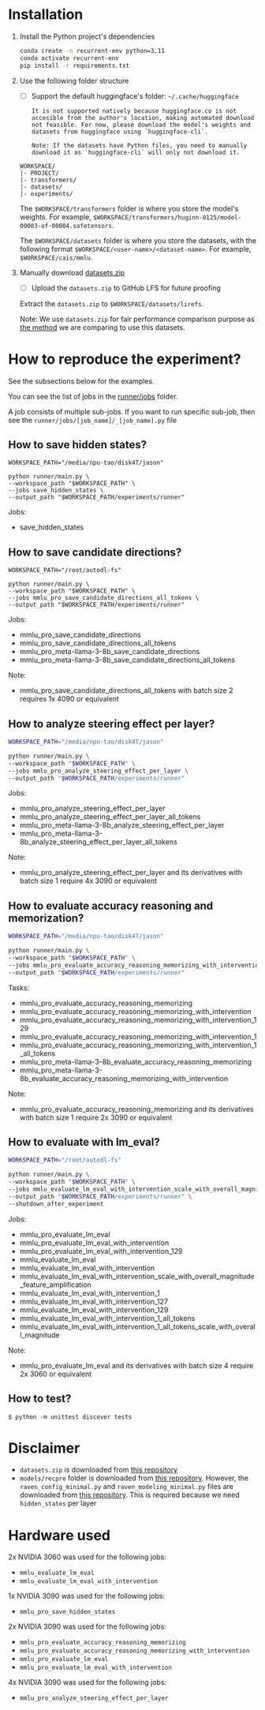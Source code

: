 # Installation

1. Install the Python project's dependencies

   ```bash
   conda create -n recurrent-env python=3.11
   conda activate recurrent-env
   pip install -r requirements.txt
   ```

2. Use the following folder structure

   - [ ] Support the default huggingface's folder: `~/.cache/huggingface`

         It is not supported natively because huggingface.co is not accesible from the author's location, making automated download not feasible. For now, please download the model's weights and datasets from huggingface using `huggingface-cli`.

         Note: If the datasets have Python files, you need to manually download it as `huggingface-cli` will only not download it.

   ```
   WORKSPACE/
   |- PROJECT/
   |- transformers/
   |- datasets/
   |- experiments/
   ```

   The `$WORKSPACE/transformers` folder is where you store the model's weights. For example, `$WORKSPACE/transformers/huginn-0125/model-00003-of-00004.safetensors`.

   The `$WORKSPACE/datasets` folder is where you store the datasets, with the following format `$WORKSPACE/<user-name>/<dataset-name>`. For example, `$WORKSPACE/cais/mmlu`.

3. Manually download [datasets.zip](https://github.com/yihuaihong/Linear_Reasoning_Features/blob/73de7e0802874ad2dc55c1f6aa7d714899fe80f6/dataset.zip)

   - [ ] Upload the `datasets.zip` to GitHub LFS for future proofing

   Extract the `datasets.zip` to `$WORKSPACE/datasets/lirefs`.

   Note: We use `datasets.zip` for fair performance comparison purpose as [the method](https://arxiv.org/abs/2503.23084) we are comparing to use this datasets.

# How to reproduce the experiment?

See the subsections below for the examples.

You can see the list of jobs in the [runner/jobs](runner/jobs) folder.

A job consists of multiple sub-jobs. If you want to run specific
sub-job, then see the `runner/jobs/[job_name]/_[job_name].py` file

## How to save hidden states?

```shell
WORKSPACE_PATH="/media/npu-tao/disk4T/jason"

python runner/main.py \
--workspace_path "$WORKSPACE_PATH" \
--jobs save_hidden_states \
--output_path "$WORKSPACE_PATH/experiments/runner"
```

Jobs:
- save_hidden_states

## How to save candidate directions?

```shell
WORKSPACE_PATH="/root/autodl-fs"

python runner/main.py \
--workspace_path "$WORKSPACE_PATH" \
--jobs mmlu_pro_save_candidate_directions_all_tokens \
--output_path "$WORKSPACE_PATH/experiments/runner"
```

Jobs:
- mmlu_pro_save_candidate_directions
- mmlu_pro_save_candidate_directions_all_tokens
- mmlu_pro_meta-llama-3-8b_save_candidate_directions
- mmlu_pro_meta-llama-3-8b_save_candidate_directions_all_tokens

Note:
- mmlu_pro_save_candidate_directions_all_tokens with batch size 2 requires 1x 4090 or equivalent

## How to analyze steering effect per layer?

```bash
WORKSPACE_PATH="/media/npu-tao/disk4T/jason"

python runner/main.py \
--workspace_path "$WORKSPACE_PATH" \
--jobs mmlu_pro_analyze_steering_effect_per_layer \
--output_path "$WORKSPACE_PATH/experiments/runner"
```

Jobs:
- mmlu_pro_analyze_steering_effect_per_layer
- mmlu_pro_analyze_steering_effect_per_layer_all_tokens
- mmlu_pro_meta-llama-3-8b_analyze_steering_effect_per_layer
- mmlu_pro_meta-llama-3-8b_analyze_steering_effect_per_layer_all_tokens

Note:
- mmlu_pro_analyze_steering_effect_per_layer and its derivatives with batch size 1 require 4x 3090 or equivalent

## How to evaluate accuracy reasoning and memorization?

```bash
WORKSPACE_PATH="/media/npu-tao/disk4T/jason"

python runner/main.py \
--workspace_path "$WORKSPACE_PATH" \
--jobs mmlu_pro_evaluate_accuracy_reasoning_memorizing_with_intervention_1 \
--output_path "$WORKSPACE_PATH/experiments/runner"
```

Tasks:
- mmlu_pro_evaluate_accuracy_reasoning_memorizing
- mmlu_pro_evaluate_accuracy_reasoning_memorizing_with_intervention
- mmlu_pro_evaluate_accuracy_reasoning_memorizing_with_intervention_129
- mmlu_pro_evaluate_accuracy_reasoning_memorizing_with_intervention_1
- mmlu_pro_evaluate_accuracy_reasoning_memorizing_with_intervention_1_all_tokens
- mmlu_pro_meta-llama-3-8b_evaluate_accuracy_reasoning_memorizing
- mmlu_pro_meta-llama-3-8b_evaluate_accuracy_reasoning_memorizing_with_intervention

Note:
- mmlu_pro_evaluate_accuracy_reasoning_memorizing and its derivatives with batch size 1 require 2x 3090 or equivalent

## How to evaluate with lm_eval?

```bash
WORKSPACE_PATH="/root/autodl-fs"

python runner/main.py \
--workspace_path "$WORKSPACE_PATH" \
--jobs mmlu_evaluate_lm_eval_with_intervention_scale_with_overall_magnitude_feature_amplification \
--output_path "$WORKSPACE_PATH/experiments/runner" \
--shutdown_after_experiment
```

Jobs:
- mmlu_pro_evaluate_lm_eval
- mmlu_pro_evaluate_lm_eval_with_intervention
- mmlu_pro_evaluate_lm_eval_with_intervention_129
- mmlu_evaluate_lm_eval
- mmlu_evaluate_lm_eval_with_intervention
- mmlu_evaluate_lm_eval_with_intervention_scale_with_overall_magnitude_feature_amplification
- mmlu_evaluate_lm_eval_with_intervention_1
- mmlu_evaluate_lm_eval_with_intervention_127
- mmlu_evaluate_lm_eval_with_intervention_129
- mmlu_evaluate_lm_eval_with_intervention_1_all_tokens
- mmlu_evaluate_lm_eval_with_intervention_1_all_tokens_scale_with_overall_magnitude

Note:
- mmlu_pro_evaluate_lm_eval and its derivatives with batch size 4 require 2x 3060 or equivalent

## How to test?

```shell
$ python -m unittest discover tests
```

# Disclaimer

- `datasets.zip` is downloaded from [this repository](https://github.com/yihuaihong/Linear_Reasoning_Features/blob/73de7e0802874ad2dc55c1f6aa7d714899fe80f6/dataset.zip)
- `models/recpre` folder is downloaded from [this repository](https://github.com/seal-rg/recurrent-pretraining/tree/9c81784e74b650b06e12d98d23dd7af9aee3571b/recpre). However, the `raven_config_minimal.py` and `raven_modeling_minimal.py` files are downloaded from [this repository](https://huggingface.co/tomg-group-umd/huginn-0125/tree/2a364bd96e3eaa831be324f7c1f9e74892e4e594). This is required because we need `hidden_states` per layer

# Hardware used

2x NVIDIA 3060 was used for the following jobs:
- `mmlu_evaluate_lm_eval`
- `mmlu_evaluate_lm_eval_with_intervention`

1x NVIDIA 3090 was used for the following jobs:
- `mmlu_pro_save_hidden_states`

2x NVIDIA 3090 was used for the following jobs:
- `mmlu_pro_evaluate_accuracy_reasoning_memorizing`
- `mmlu_pro_evaluate_accuracy_reasoning_memorizing_with_intervention`
- `mmlu_pro_evaluate_lm_eval`
- `mmlu_pro_evaluate_lm_eval_with_intervention`

4x NVIDIA 3090 was used for the following jobs:
- `mmlu_pro_analyze_steering_effect_per_layer`
